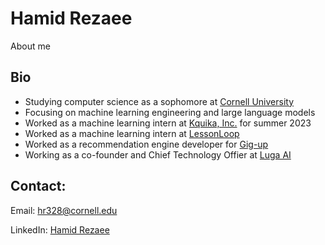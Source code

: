 # Hamid Rezaee
About me

## Bio
* Studying computer science as a sophomore at [Cornell University](https://www.cornell.edu/)
* Focusing on machine learning engineering and large language models
* Worked as a machine learning intern at [Kquika, Inc.](https://www.kquika.com/) for summer 2023
* Worked as a machine learning intern at [LessonLoop](https://lessonloop.org/)
* Worked as a recommendation engine developer for [Gig-up](https://business.cornell.edu/hub/2024/03/06/trishala-dessais-gig-up-addresses-consumers-gig-workers-needs/)
* Working as a co-founder and Chief Technology Offier at [Luga AI](https://luga.app/)

## Contact:
Email: hr328@cornell.edu

LinkedIn: [Hamid Rezaee](https://www.linkedin.com/in/iamhamidrezaee)
